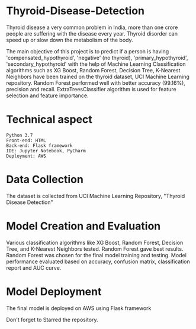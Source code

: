 # Thyroid-Disease-Detection
Thyroid disease a very common problem in India, more than one crore people are suffering with the disease every year. Thyroid disorder can speed up or slow down the metabolism of the body.

The main objective of this project is to predict if a person is having 'compensated_hypothyroid', 'negative' (no thyroid), 'primary_hypothyroid', 'secondary_hypothyroid'  with the help of Machine Learning Classification algorithms such as XG Boost, Random Forest, Decision Tree, K-Nearest Neighbors have been trained on the thyroid dataset, UCI Machine Learning repository. 
Random Forest performed well with better accuracy (99.16%), precision and recall. ExtraTreesClassifier algorithm is used for feature selection and feature importance.

# Technical aspect
```
Python 3.7
Front-end: HTML
Back-end: Flask framework
IDE: Jupyter Notebook, PyCharm
Deployment: AWS
```

# Data Collection
The dataset is collected from UCI Machine Learning Repository, "Thyroid Disease Detection"

# Model Creation and Evaluation
Various classification algorithms like  XG Boost, Random Forest, Decision Tree, and K-Nearest Neighbors tested.
Random Forest gave best results. 
Random Forest was chosen for the final model training and testing.
Model performance evaluated based on accuracy, confusion matrix, classification report and AUC curve.


# Model Deployment
The final model is deployed on AWS using Flask framework

Don't forget to Starred the repository.

